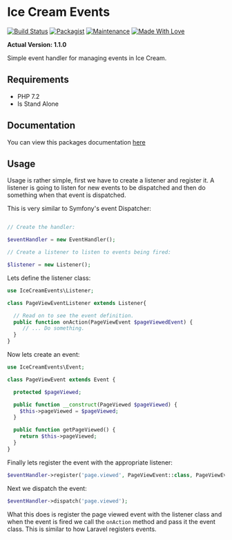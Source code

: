 # Ice Cream Events

[![Build Status](https://travis-ci.org/AdamKyle/ice-cream-events.svg?branch=master)](https://travis-ci.org/AdamKyle/ice-cream-events)
[![Packagist](https://img.shields.io/packagist/v/ice-cream/events.svg?style=flat)](https://packagist.org/packages/ice-cream/events)
[![Maintenance](https://img.shields.io/maintenance/yes/2018.svg)]()
[![Made With Love](https://img.shields.io/badge/Made%20With-Love-green.svg)]()

**Actual Version: 1.1.0**

Simple event handler for managing events in Ice Cream.

## Requirements

- PHP 7.2
- Is Stand Alone

## Documentation

You can view this packages documentation [here](https://github.com/AdamKyle/ice-cream-events/blob/master/docs/ApiIndex.md)

## Usage

Usage is rather simple, first we have to create a listener and register it. A listener is going to listen for new events to be dispatched and then do something when that event is dispatched.

This is very similar to Symfony's event Dispatcher:

```php

// Create the handler:

$eventHandler = new EventHandler();

// Create a listener to listen to events being fired:

$listener = new Listener();
```

Lets define the listener class:

```php
use IceCreamEvents\Listener;

class PageViewEventListener extends Listener{

  // Read on to see the event definition.
  public function onAction(PageViewEvent $pageViewedEvent) {
     // ... Do something.
  }
}
```

Now lets create an event:

```php
use IceCreamEvents\Event;

class PageViewEvent extends Event {

  protected $pageViewed;

  public function __construct(PageViewed $pageViewed) {
    $this->pageViewed = $pageViewed;
  }

  public function getPageViewed() {
    return $this->pageViewed;
  }
}
```

Finally lets register the event with the appropriate listener:

```php
$eventHandler->register('page.viewed', PageViewEvent::class, PageViewEventListener::class, 'onAction');
```

Next we dispatch the event:

```php
$eventHandler->dispatch('page.viewed');
```

What this does is register the page viewed event with the listener class and when the event is fired we call the `onAction` method and pass it the event class. This is similar to how Laravel registers events.
